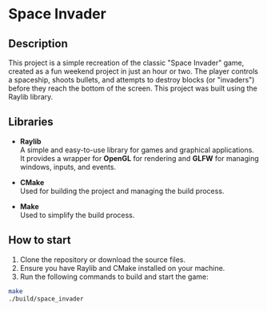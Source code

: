 # Space Invader

## Description

This project is a simple recreation of the classic "Space Invader" game, created as a fun weekend project in just an hour or two. The player controls a spaceship, shoots bullets, and attempts to destroy blocks (or "invaders") before they reach the bottom of the screen. This project was built using the Raylib library.

## Libraries

- **Raylib**  
  A simple and easy-to-use library for games and graphical applications. It provides a wrapper for **OpenGL** for rendering and **GLFW** for managing windows, inputs, and events.

- **CMake**  
  Used for building the project and managing the build process.

- **Make**  
  Used to simplify the build process.

## How to start

1. Clone the repository or download the source files.
2. Ensure you have Raylib and CMake installed on your machine.
3. Run the following commands to build and start the game:

```bash
make
./build/space_invader
```
